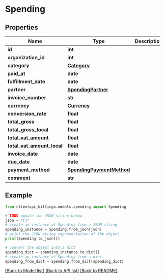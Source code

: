 # Spending


## Properties

Name | Type | Description | Notes
------------ | ------------- | ------------- | -------------
**id** | **int** |  | [optional] 
**organization_id** | **int** |  | [optional] 
**category** | [**Category**](Category.md) |  | [optional] 
**paid_at** | **date** |  | [optional] 
**fulfillment_date** | **date** |  | [optional] 
**partner** | [**SpendingPartner**](SpendingPartner.md) |  | [optional] 
**invoice_number** | **str** |  | [optional] 
**currency** | [**Currency**](Currency.md) |  | [optional] 
**conversion_rate** | **float** |  | [optional] 
**total_gross** | **float** |  | [optional] 
**total_gross_local** | **float** |  | [optional] 
**total_vat_amount** | **float** |  | [optional] 
**total_vat_amount_local** | **float** |  | [optional] 
**invoice_date** | **date** |  | [optional] 
**due_date** | **date** |  | [optional] 
**payment_method** | [**SpendingPaymentMethod**](SpendingPaymentMethod.md) |  | [optional] 
**comment** | **str** |  | [optional] 

## Example

```python
from clientapi_billingo.models.spending import Spending

# TODO update the JSON string below
json = "{}"
# create an instance of Spending from a JSON string
spending_instance = Spending.from_json(json)
# print the JSON string representation of the object
print(Spending.to_json())

# convert the object into a dict
spending_dict = spending_instance.to_dict()
# create an instance of Spending from a dict
spending_from_dict = Spending.from_dict(spending_dict)
```
[[Back to Model list]](../README.md#documentation-for-models) [[Back to API list]](../README.md#documentation-for-api-endpoints) [[Back to README]](../README.md)



